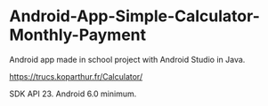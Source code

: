 # Android-App-Simple-Calculator-Monthly-Payment
Android app made in school project with Android Studio in Java.

https://trucs.koparthur.fr/Calculator/

SDK API 23.
Android 6.0 minimum.
